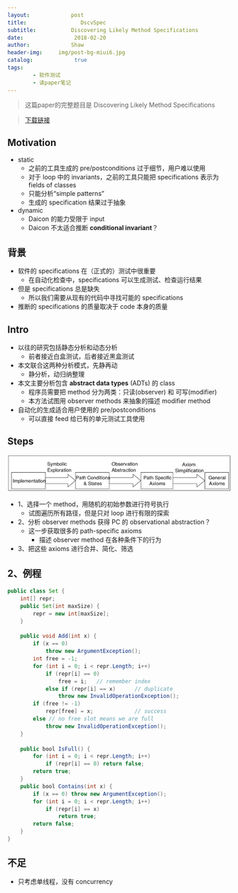 ```yaml
---
layout:             post
title:                 DscvSpec
subtitle:           Discovering Likely Method Specifications
date:      	         2018-02-20
author:             Shaw
header-img:     img/post-bg-miui6.jpg
catalog: 	         true
tags:
        - 软件测试
        - 读paper笔记
---
```


> 这篇paper的完整题目是 
Discovering Likely Method Specifications

>[下载链接](https://www.microsoft.com/en-us/research/wp-content/uploads/2006/03/tr-2005-146.pdf) 

Motivation
-
- static
	- 之前的工具生成的 pre/postconditions 过于细节，用户难以使用
	- 对于 loop 中的 invariants，之前的工具只能把 specifications 表示为 fields of classes
	- 只能分析“simple patterns”
	- 生成的 specification 结果过于抽象
- dynamic
	- Daicon 的能力受限于 input
	- Daicon 不太适合推断 **conditional invariant**？

背景
-
- 软件的 specifications 在（正式的）测试中很重要
	- 在自动化检查中，specifications 可以生成测试、检查运行结果
- 但是 specifications 总是缺失
	- 所以我们需要从现有的代码中寻找可能的 specifications
- 推断的 specifications 的质量取决于 code 本身的质量

Intro
-
- 以往的研究包括静态分析和动态分析
	- 前者接近白盒测试，后者接近黑盒测试
- 本文联合这两种分析模式，先静再动
	- 静分析，动归纳整理
- 本文主要分析包含 **abstract data types** (ADTs) 的 class
	- 程序员需要把 method 分为两类：只读(observer) 和 可写(modifier)
	- 本方法试图用 observer methods 来抽象的描述 modifier method
- 自动化的生成适合用户使用的 pre/postconditions
	- 可以直接 feed 给已有的单元测试工具使用

Steps
-
![](https://raw.githubusercontent.com/xiaoran-tang/xiaoran-tang.github.io/master/img/DscvSpec.png)

- 1、选择一个 method，用随机的初始参数进行符号执行
	- 试图遍历所有路径，但是只对 loop 进行有限的探索
- 2、分析 observer methods 获得 PC 的 observational abstraction？
	- 这一步获取很多的 path-specific axioms
		- 描述 observer method 在各种条件下的行为
- 3、把这些 axioms 进行合并、简化、筛选

2、例程
-
```java
public class Set {
	int[] repr;
	public Set(int maxSize) { 
		repr = new int[maxSize]; 
	}
	
	public void Add(int x) {
		if (x == 0) 
			throw new ArgumentException();
		int free = -1;
		for (int i = 0; i < repr.Length; i++)
			if (repr[i] == 0) 
				free = i;	// remember index
			else if (repr[i] == x)		// duplicate
				throw new InvalidOperationException();
		if (free != -1) 
			repr[free] = x; 			// success
		else // no free slot means we are full
			throw new InvalidOperationException();
	}
	
	public bool IsFull() {
		for (int i = 0; i < repr.Length; i++)
			if (repr[i] == 0) return false;
		return true;
	}
	public bool Contains(int x) {
		if (x == 0) throw new ArgumentException();
		for (int i = 0; i < repr.Length; i++)
			if (repr[i] == x) 
				return true;
		return false;
	}
}
```

不足
-
- 只考虑单线程，没有 concurrency